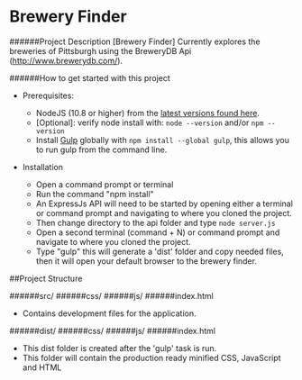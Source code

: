 # Brewery Finder

######Project Description
[Brewery Finder] Currently explores the breweries of Pittsburgh using the BreweryDB Api (http://www.brewerydb.com/).

######How to get started with this project

- Prerequisites:
    - NodeJS (10.8 or higher) from the [latest versions found here](http://nodejs.org/download/).
    - [Optional]: verify node install with: `node --version` and/or `npm --version`
    - Install [Gulp](http://gulpjs.com//) globally with `npm install --global gulp`, this allows you to run gulp from the command line.

- Installation
    - Open a command prompt or terminal
    - Run the command "npm install"
    - An ExpressJs API will need to be started by opening  either a terminal or command prompt and navigating to where you cloned the project.
    - Then change directory to the api folder and type `node server.js`
    - Open a second terminal (command + N) or command prompt and navigate to where you cloned the project.
    - Type "gulp" this will generate a 'dist' folder and copy needed files, then it will open your default browser to the brewery finder.

##Project Structure

######src/
######css/
######js/
######index.html
- Contains development files for the application.

######dist/
######css/
######js/
######index.html
- This dist folder is created after the 'gulp' task is run.
- This folder will contain the production ready minified CSS, JavaScript and HTML